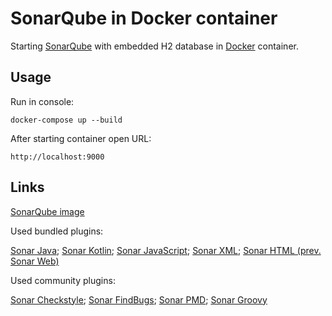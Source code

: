 SonarQube in Docker container
=============================
Starting [SonarQube](http://www.sonarqube.org/) with embedded H2 database in [Docker](https://www.docker.com/) container.


Usage
-----------------------------
Run in console:

```
docker-compose up --build
```

After starting container open URL:

```
http://localhost:9000
```

Links
-----------------------------
[SonarQube image](https://hub.docker.com/_/sonarqube/)

Used bundled plugins:

[Sonar Java](https://docs.sonarqube.org/display/PLUG/SonarJava);
[Sonar Kotlin](https://docs.sonarqube.org/display/PLUG/SonarKotlin);
[Sonar JavaScript](https://docs.sonarqube.org/display/PLUG/SonarJS);
[Sonar XML](https://docs.sonarqube.org/display/PLUG/SonarXML);
[Sonar HTML (prev. Sonar Web)](https://docs.sonarqube.org/pages/viewpage.action?pageId=1441834)

Used community plugins:

[Sonar Checkstyle](https://github.com/checkstyle/sonar-checkstyle);
[Sonar FindBugs](https://github.com/SonarQubeCommunity/sonar-findbugs);
[Sonar PMD](https://github.com/SonarQubeCommunity/sonar-pmd);
[Sonar Groovy](https://github.com/pmayweg/sonar-groovy)
